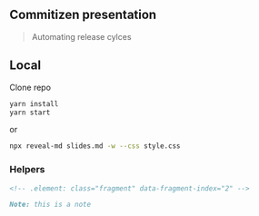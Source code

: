## Commitizen presentation

> Automating release cylces

## Local

Clone repo

```bash
yarn install
yarn start
```

or

```bash
npx reveal-md slides.md -w --css style.css
```

### Helpers

```md
<!-- .element: class="fragment" data-fragment-index="2" -->
```

```md
Note: this is a note
```
